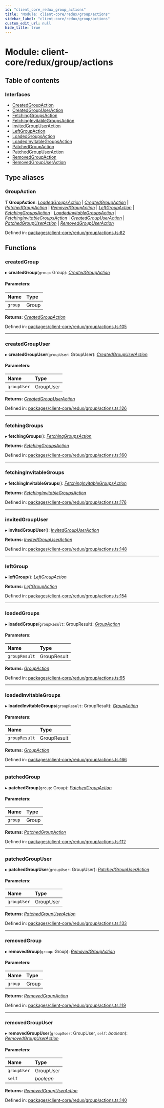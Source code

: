 ```yaml
---
id: "client_core_redux_group_actions"
title: "Module: client-core/redux/group/actions"
sidebar_label: "client-core/redux/group/actions"
custom_edit_url: null
hide_title: true
---
```


# Module: client-core/redux/group/actions

## Table of contents

### Interfaces

- [CreatedGroupAction](../interfaces/client_core_redux_group_actions.createdgroupaction.md)
- [CreatedGroupUserAction](../interfaces/client_core_redux_group_actions.createdgroupuseraction.md)
- [FetchingGroupsAction](../interfaces/client_core_redux_group_actions.fetchinggroupsaction.md)
- [FetchingInvitableGroupsAction](../interfaces/client_core_redux_group_actions.fetchinginvitablegroupsaction.md)
- [InvitedGroupUserAction](../interfaces/client_core_redux_group_actions.invitedgroupuseraction.md)
- [LeftGroupAction](../interfaces/client_core_redux_group_actions.leftgroupaction.md)
- [LoadedGroupsAction](../interfaces/client_core_redux_group_actions.loadedgroupsaction.md)
- [LoadedInvitableGroupsAction](../interfaces/client_core_redux_group_actions.loadedinvitablegroupsaction.md)
- [PatchedGroupAction](../interfaces/client_core_redux_group_actions.patchedgroupaction.md)
- [PatchedGroupUserAction](../interfaces/client_core_redux_group_actions.patchedgroupuseraction.md)
- [RemovedGroupAction](../interfaces/client_core_redux_group_actions.removedgroupaction.md)
- [RemovedGroupUserAction](../interfaces/client_core_redux_group_actions.removedgroupuseraction.md)

## Type aliases

### GroupAction

Ƭ **GroupAction**: [*LoadedGroupsAction*](../interfaces/client_core_redux_group_actions.loadedgroupsaction.md) \| [*CreatedGroupAction*](../interfaces/client_core_redux_group_actions.createdgroupaction.md) \| [*PatchedGroupAction*](../interfaces/client_core_redux_group_actions.patchedgroupaction.md) \| [*RemovedGroupAction*](../interfaces/client_core_redux_group_actions.removedgroupaction.md) \| [*LeftGroupAction*](../interfaces/client_core_redux_group_actions.leftgroupaction.md) \| [*FetchingGroupsAction*](../interfaces/client_core_redux_group_actions.fetchinggroupsaction.md) \| [*LoadedInvitableGroupsAction*](../interfaces/client_core_redux_group_actions.loadedinvitablegroupsaction.md) \| [*FetchingInvitableGroupsAction*](../interfaces/client_core_redux_group_actions.fetchinginvitablegroupsaction.md) \| [*CreatedGroupUserAction*](../interfaces/client_core_redux_group_actions.createdgroupuseraction.md) \| [*PatchedGroupUserAction*](../interfaces/client_core_redux_group_actions.patchedgroupuseraction.md) \| [*RemovedGroupUserAction*](../interfaces/client_core_redux_group_actions.removedgroupuseraction.md)

Defined in: [packages/client-core/redux/group/actions.ts:82](https://github.com/xr3ngine/xr3ngine/blob/5a0f83ed8/packages/client-core/redux/group/actions.ts#L82)

## Functions

### createdGroup

▸ **createdGroup**(`group`: Group): [*CreatedGroupAction*](../interfaces/client_core_redux_group_actions.createdgroupaction.md)

#### Parameters:

Name | Type |
:------ | :------ |
`group` | Group |

**Returns:** [*CreatedGroupAction*](../interfaces/client_core_redux_group_actions.createdgroupaction.md)

Defined in: [packages/client-core/redux/group/actions.ts:105](https://github.com/xr3ngine/xr3ngine/blob/5a0f83ed8/packages/client-core/redux/group/actions.ts#L105)

___

### createdGroupUser

▸ **createdGroupUser**(`groupUser`: GroupUser): [*CreatedGroupUserAction*](../interfaces/client_core_redux_group_actions.createdgroupuseraction.md)

#### Parameters:

Name | Type |
:------ | :------ |
`groupUser` | GroupUser |

**Returns:** [*CreatedGroupUserAction*](../interfaces/client_core_redux_group_actions.createdgroupuseraction.md)

Defined in: [packages/client-core/redux/group/actions.ts:126](https://github.com/xr3ngine/xr3ngine/blob/5a0f83ed8/packages/client-core/redux/group/actions.ts#L126)

___

### fetchingGroups

▸ **fetchingGroups**(): [*FetchingGroupsAction*](../interfaces/client_core_redux_group_actions.fetchinggroupsaction.md)

**Returns:** [*FetchingGroupsAction*](../interfaces/client_core_redux_group_actions.fetchinggroupsaction.md)

Defined in: [packages/client-core/redux/group/actions.ts:160](https://github.com/xr3ngine/xr3ngine/blob/5a0f83ed8/packages/client-core/redux/group/actions.ts#L160)

___

### fetchingInvitableGroups

▸ **fetchingInvitableGroups**(): [*FetchingInvitableGroupsAction*](../interfaces/client_core_redux_group_actions.fetchinginvitablegroupsaction.md)

**Returns:** [*FetchingInvitableGroupsAction*](../interfaces/client_core_redux_group_actions.fetchinginvitablegroupsaction.md)

Defined in: [packages/client-core/redux/group/actions.ts:176](https://github.com/xr3ngine/xr3ngine/blob/5a0f83ed8/packages/client-core/redux/group/actions.ts#L176)

___

### invitedGroupUser

▸ **invitedGroupUser**(): [*InvitedGroupUserAction*](../interfaces/client_core_redux_group_actions.invitedgroupuseraction.md)

**Returns:** [*InvitedGroupUserAction*](../interfaces/client_core_redux_group_actions.invitedgroupuseraction.md)

Defined in: [packages/client-core/redux/group/actions.ts:148](https://github.com/xr3ngine/xr3ngine/blob/5a0f83ed8/packages/client-core/redux/group/actions.ts#L148)

___

### leftGroup

▸ **leftGroup**(): [*LeftGroupAction*](../interfaces/client_core_redux_group_actions.leftgroupaction.md)

**Returns:** [*LeftGroupAction*](../interfaces/client_core_redux_group_actions.leftgroupaction.md)

Defined in: [packages/client-core/redux/group/actions.ts:154](https://github.com/xr3ngine/xr3ngine/blob/5a0f83ed8/packages/client-core/redux/group/actions.ts#L154)

___

### loadedGroups

▸ **loadedGroups**(`groupResult`: GroupResult): [*GroupAction*](client_core_redux_group_actions.md#groupaction)

#### Parameters:

Name | Type |
:------ | :------ |
`groupResult` | GroupResult |

**Returns:** [*GroupAction*](client_core_redux_group_actions.md#groupaction)

Defined in: [packages/client-core/redux/group/actions.ts:95](https://github.com/xr3ngine/xr3ngine/blob/5a0f83ed8/packages/client-core/redux/group/actions.ts#L95)

___

### loadedInvitableGroups

▸ **loadedInvitableGroups**(`groupResult`: GroupResult): [*GroupAction*](client_core_redux_group_actions.md#groupaction)

#### Parameters:

Name | Type |
:------ | :------ |
`groupResult` | GroupResult |

**Returns:** [*GroupAction*](client_core_redux_group_actions.md#groupaction)

Defined in: [packages/client-core/redux/group/actions.ts:166](https://github.com/xr3ngine/xr3ngine/blob/5a0f83ed8/packages/client-core/redux/group/actions.ts#L166)

___

### patchedGroup

▸ **patchedGroup**(`group`: Group): [*PatchedGroupAction*](../interfaces/client_core_redux_group_actions.patchedgroupaction.md)

#### Parameters:

Name | Type |
:------ | :------ |
`group` | Group |

**Returns:** [*PatchedGroupAction*](../interfaces/client_core_redux_group_actions.patchedgroupaction.md)

Defined in: [packages/client-core/redux/group/actions.ts:112](https://github.com/xr3ngine/xr3ngine/blob/5a0f83ed8/packages/client-core/redux/group/actions.ts#L112)

___

### patchedGroupUser

▸ **patchedGroupUser**(`groupUser`: GroupUser): [*PatchedGroupUserAction*](../interfaces/client_core_redux_group_actions.patchedgroupuseraction.md)

#### Parameters:

Name | Type |
:------ | :------ |
`groupUser` | GroupUser |

**Returns:** [*PatchedGroupUserAction*](../interfaces/client_core_redux_group_actions.patchedgroupuseraction.md)

Defined in: [packages/client-core/redux/group/actions.ts:133](https://github.com/xr3ngine/xr3ngine/blob/5a0f83ed8/packages/client-core/redux/group/actions.ts#L133)

___

### removedGroup

▸ **removedGroup**(`group`: Group): [*RemovedGroupAction*](../interfaces/client_core_redux_group_actions.removedgroupaction.md)

#### Parameters:

Name | Type |
:------ | :------ |
`group` | Group |

**Returns:** [*RemovedGroupAction*](../interfaces/client_core_redux_group_actions.removedgroupaction.md)

Defined in: [packages/client-core/redux/group/actions.ts:119](https://github.com/xr3ngine/xr3ngine/blob/5a0f83ed8/packages/client-core/redux/group/actions.ts#L119)

___

### removedGroupUser

▸ **removedGroupUser**(`groupUser`: GroupUser, `self`: *boolean*): [*RemovedGroupUserAction*](../interfaces/client_core_redux_group_actions.removedgroupuseraction.md)

#### Parameters:

Name | Type |
:------ | :------ |
`groupUser` | GroupUser |
`self` | *boolean* |

**Returns:** [*RemovedGroupUserAction*](../interfaces/client_core_redux_group_actions.removedgroupuseraction.md)

Defined in: [packages/client-core/redux/group/actions.ts:140](https://github.com/xr3ngine/xr3ngine/blob/5a0f83ed8/packages/client-core/redux/group/actions.ts#L140)
